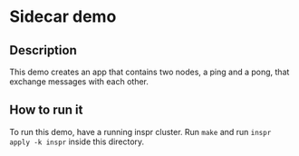 # Sidecar demo  

## Description

This demo creates an app that contains two nodes, a ping and a pong, that exchange messages with each other.

## How to run it  

To run this demo, have a running inspr cluster.
Run `make` and run `inspr apply -k inspr` inside this directory.

